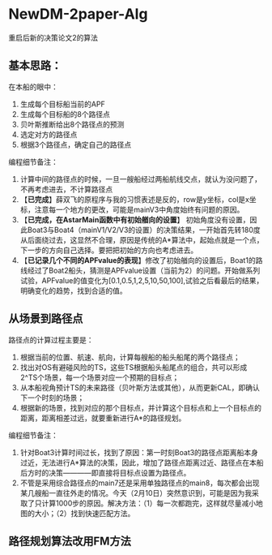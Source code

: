 # NewDM-2paper-Alg
重启后新的决策论文2的算法
## 基本思路：
在本船的眼中：

1. 生成每个目标船当前的APF
2. 生成每个目标船的8个路径点
3. 贝叶斯推断给出8个路径点的预测
4. 选定对方的路径点
5. 根据3个路径点，确定自己的路径点

编程细节备注：

1. 计算中间的路径点的时候，一旦一艘船经过两船航线交点，就认为没问题了，不再考虑进去，不计算路径点
2. 【**已完成**】薛双飞的原程序与我的习惯表述是反的，row是y坐标，col是x坐标，注意每一个地方的更改，可能是mainV3中角度始终有问题的原因。
3. 【**已完成，在AstarMain函数中有初始艏向的设置**】 初始角度没有设置，因此Boat3与Boat4（mainV1/V2/V3的设置）的决策结果，一开始首先转180度从后面绕过去，这显然不合理，原因是传统的A\*算法中，起始点就是一个点，下一步的方向自己选择。要把把初始的方向也考虑进去。
4. 【**已记录几个不同的APFvalue的表现**】修改了初始艏向的设置后，Boat1的路线经过了Boat2船头，猜测是APFvalue设置（当前为2）的问题。开始做系列试验，APFvalue的值变化为\[0.1,0.5,1,2,5,10,50,100\],试验之后看最后的结果，明确变化的趋势，找到合适的值。

## 从场景到路径点
路径点的计算过程主要是：
1. 根据当前的位置、航速、航向，计算每艘船的船头船尾的两个路径点；
2. 找出对OS有避碰风险的TS，这些TS根据船头船尾点的组合，共可以形成2^TS个场景，每一个场景对应一个预期的目标点；
3. 从本船视角预计TS的未来路径（贝叶斯方法或其他），从而更新CAL，即确认下一个时刻的场景；
4. 根据新的场景，找到对应的那个目标点，并计算这个目标点和上一个目标点的距离，距离相差过远，就要重新进行A\*的路径规划。

编程细节备注：

1. 针对Boat3计算时间过长，找到了原因：第一时刻Boat3的路径点距离船本身过近，无法进行A\*算法的决策，因此，增加了路径点距离过近、路径点在本船后方时的决策————即直接将目标点设置为路径点。
2. 不管是采用综合路径点的main7还是采用单独路径点的main8，每次都会出现某几艘船一直往外走的情况。今天（2月10日）突然意识到，可能是因为我采取了只计算1000步的原因。解决方法：（1）每一次都跑完，这样就尽量减小地图的大小；（2）找到快速匹配方法。

## 路径规划算法改用FM方法
